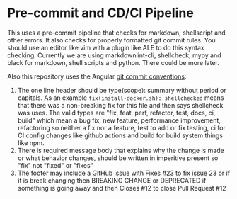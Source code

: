 # Pre-commit and CD/CI Pipeline

This uses a pre-commit pipeline that checks for markdown, shellscript and other
errors. It also checks for properly formatted git commit rules. You should use
an editor like vim with a plugin like ALE to do this syntax checking. Currently
we are using markdownlint-cli, shellcheck, mypy and black for markdown, shell
scripts and python. There could be more later.

Also this repository uses the Angular [git commit conventions](https://github.com/angular/angular/blob/main/CONTRIBUTING.md#commit):

1. The one line header should be type(scope): summary without period or
   capitals. As an example `fix(install-docker.sh): shellchecked` means that
   there was a non-breaking fix for this file and then says shellcheck was
   uses. The valid types are "fix, feat, perf, refactor, test, docs, ci, build"
   which mean a bug fix, new feature, performance improvement, refactoring so
   neither a fix nor a feature, test to add or fix testing, ci for CI config
   changes like github actions and build for build system things like npm.
2. There is required message body that explains why the change is made or what
   behavior changes, should be written in imperitive present so "fix" not
   "fixed" or "fixes"
3. The footer may include a GitHub issue with Fixes #23 to fix issue 23 or if
   it is break changing then BREAKING CHANGE or DEPRECATED if something is
   going away and then Closes #12 to close Pull Request #12
